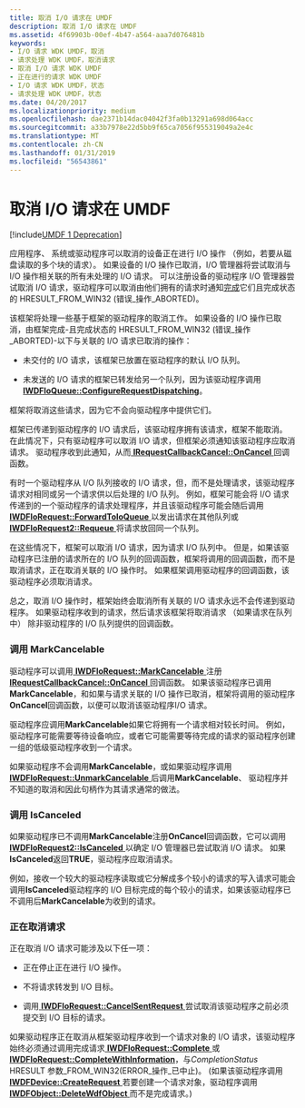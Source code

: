 ```yaml
---
title: 取消 I/O 请求在 UMDF
description: 取消 I/O 请求在 UMDF
ms.assetid: 4f69903b-00ef-4b47-a564-aaa7d076481b
keywords:
- I/O 请求 WDK UMDF，取消
- 请求处理 WDK UMDF，取消请求
- 取消 I/O 请求 WDK UMDF
- 正在进行的请求 WDK UMDF
- I/O 请求 WDK UMDF，状态
- 请求处理 WDK UMDF，状态
ms.date: 04/20/2017
ms.localizationpriority: medium
ms.openlocfilehash: dae2371b14dac04042f3fa0b13291a698d064acc
ms.sourcegitcommit: a33b7978e22d5bb9f65ca7056f955319049a2e4c
ms.translationtype: MT
ms.contentlocale: zh-CN
ms.lasthandoff: 01/31/2019
ms.locfileid: "56543861"
---
```

# <a name="canceling-io-requests-in-umdf"></a>取消 I/O 请求在 UMDF


[!include[UMDF 1 Deprecation](../umdf-1-deprecation.md)]

应用程序、 系统或驱动程序可以取消的设备正在进行 I/O 操作 （例如，若要从磁盘读取的多个块的请求）。 如果设备的 I/O 操作已取消，I/O 管理器将尝试取消与 I/O 操作相关联的所有未处理的 I/O 请求。 可以注册设备的驱动程序 I/O 管理器尝试取消 I/O 请求，驱动程序可以取消由他们拥有的请求时通知[完成](completing-i-o-requests.md)它们且完成状态的 HRESULT\_FROM\_WIN32 (错误\_操作\_ABORTED)。

该框架将处理一些基于框架的驱动程序的取消工作。 如果设备的 I/O 操作已取消，由框架完成-且完成状态的 HRESULT\_FROM\_WIN32 (错误\_操作\_ABORTED)-以下与关联的 I/O 请求已取消的操作：

-   未交付的 I/O 请求，该框架已放置在驱动程序的默认 I/O 队列。

-   未发送的 I/O 请求的框架已转发给另一个队列，因为该驱动程序调用[ **IWDFIoQueue::ConfigureRequestDispatching**](https://msdn.microsoft.com/library/windows/hardware/ff558946)。

框架将取消这些请求，因为它不会向驱动程序中提供它们。

框架已传递到驱动程序的 I/O 请求后，该驱动程序拥有该请求，框架不能取消。 在此情况下，只有驱动程序可以取消 I/O 请求，但框架必须通知该驱动程序应取消请求。 驱动程序收到此通知，从而[ **IRequestCallbackCancel::OnCancel** ](https://msdn.microsoft.com/library/windows/hardware/ff556903)回调函数。

有时一个驱动程序从 I/O 队列接收的 I/O 请求，但，而不是处理请求，该驱动程序请求对相同或另一个请求供以后处理的 I/O 队列。 例如，框架可能会将 I/O 请求传递到的一个驱动程序的请求处理程序，并且该驱动程序可能会随后调用[ **IWDFIoRequest::ForwardToIoQueue** ](https://msdn.microsoft.com/library/windows/hardware/ff559081)以发出请求在其他队列或[ **IWDFIoRequest2::Requeue** ](https://msdn.microsoft.com/library/windows/hardware/ff559028)将请求放回同一个队列。

在这些情况下，框架可以取消 I/O 请求，因为请求 I/O 队列中。 但是，如果该驱动程序已注册的请求所在的 I/O 队列的回调函数，框架将调用的回调函数，而不是取消请求，正在取消关联的 I/O 操作时。 如果框架调用驱动程序的回调函数，该驱动程序必须取消请求。

总之，取消 I/O 操作时，框架始终会取消所有关联的 I/O 请求永远不会传递到驱动程序。 如果驱动程序收到的请求，然后请求该框架将取消请求 （如果请求在队列中） 除非驱动程序的 I/O 队列提供的回调函数。

### <a name="calling-markcancelable"></a>调用 MarkCancelable

驱动程序可以调用[ **IWDFIoRequest::MarkCancelable** ](https://msdn.microsoft.com/library/windows/hardware/ff559146)注册[ **IRequestCallbackCancel::OnCancel** ](https://msdn.microsoft.com/library/windows/hardware/ff556903)回调函数。 如果该驱动程序已调用**MarkCancelable**，和如果与请求关联的 I/O 操作已取消，框架将调用的驱动程序**OnCancel**回调函数，以便可以取消该驱动程序I/O 请求。

驱动程序应调用**MarkCancelable**如果它将拥有一个请求相对较长时间。 例如，驱动程序可能需要等待设备响应，或者它可能需要等待完成的请求的驱动程序创建一组的低级驱动程序收到一个请求。

如果驱动程序不会调用**MarkCancelable**，或如果驱动程序调用[ **IWDFIoRequest::UnmarkCancelable** ](https://msdn.microsoft.com/library/windows/hardware/ff559163)后调用**MarkCancelable**、 驱动程序并不知道的取消和因此句柄作为其请求通常的做法。

### <a name="calling-iscanceled"></a>调用 IsCanceled

如果驱动程序已不调用**MarkCancelable**注册**OnCancel**回调函数，它可以调用[ **IWDFIoRequest2::IsCanceled** ](https://msdn.microsoft.com/library/windows/hardware/ff559018)以确定 I/O 管理器已尝试取消 I/O 请求。 如果**IsCanceled**返回**TRUE**，驱动程序应取消请求。

例如，接收一个较大的驱动程序读取或它分解成多个较小的请求的写入请求可能会调用**IsCanceled**驱动程序的 I/O 目标完成的每个较小的请求，如果该驱动程序已不调用后**MarkCancelable**为收到的请求。

### <a name="canceling-the-request"></a>正在取消请求

正在取消 I/O 请求可能涉及以下任一项：

-   正在停止正在进行 I/O 操作。

-   不将请求转发到 I/O 目标。

-   调用[ **IWDFIoRequest::CancelSentRequest** ](https://msdn.microsoft.com/library/windows/hardware/ff559067)尝试取消该驱动程序之前必须提交到 I/O 目标的请求。

如果驱动程序正在取消从框架驱动程序收到一个请求对象的 I/O 请求，该驱动程序始终必须通过调用完成请求[ **IWDFIoRequest::Complete** ](https://msdn.microsoft.com/library/windows/hardware/ff559070)或[ **IWDFIoRequest::CompleteWithInformation**](https://msdn.microsoft.com/library/windows/hardware/ff559074)，与*CompletionStatus* HRESULT 参数\_FROM\_WIN32(ERROR\_操作\_已中止)。 (如果该驱动程序调用[ **IWDFDevice::CreateRequest** ](https://msdn.microsoft.com/library/windows/hardware/ff557021)若要创建一个请求对象，驱动程序调用[ **IWDFObject::DeleteWdfObject** ](https://msdn.microsoft.com/library/windows/hardware/ff560210)而不是完成请求。)

 

 





